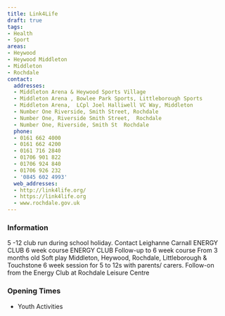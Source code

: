 ```yaml
---
title: Link4Life
draft: true
tags:
- Health
- Sport
areas:
- Heywood
- Heywood Middleton
- Middleton
- Rochdale
contact:
  addresses:
  - Middleton Arena & Heywood Sports Village
  - Middleton Arena , Bowlee Park Sports, Littleborough Sports
  - Middleton Arena,  LCpl Joel Halliwell VC Way, Middleton
  - Number One Riverside, Smith Street, Rochdale
  - Number One, Riverside Smith Street,  Rochdale
  - Number One, Riverside, Smith St  Rochdale
  phone:
  - 0161 662 4000
  - 0161 662 4200
  - 0161 716 2840
  - 01706 901 822
  - 01706 924 840
  - 01706 926 232
  - '0845 602 4993'
  web_addresses:
  - http://link4life.org/
  - https://link4life.org
  - www.rochdale.gov.uk
---
```


### Information
5 -12 club run during school holiday. Contact Leighanne Carnall
ENERGY CLUB  6 week course
ENERGY CLUB   Follow-up to 6 week course
From 3 months old
Soft play Middleton, Heywood, Rochdale, Littleborough & Touchstone
6 week session for 5 to 12s with parents/ carers.
Follow-on from the Energy Club at Rochdale Leisure Centre

### Opening Times
* Youth Activities

